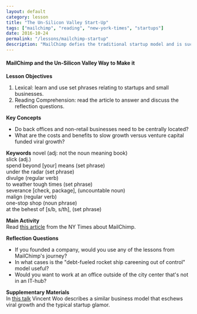 ```yaml
---
layout: default
category: lesson
title: "The Un-Silicon Valley Start-Up"
tags: ["mailchimp", "reading", "new-york-times", "startups"]
date: 2016-10-24
permalink: "/lessons/mailchimp-startup"
description: "MailChimp defies the traditional startup model and is successful outside of SF and without venture capital."
---
```

#### MailChimp and the Un-Silicon Valley Way to Make it
**Lesson Objectives**
1. Lexical: learn and use set phrases relating to startups and small businesses.
2. Reading Comprehension: read the article to answer and discuss the reflection questions. 

**Key Concepts**   
- Do back offices and non-retail businesses need to be centrally located?   
- What are the costs and benefits to slow growth versus venture capital funded viral growth?  

**Keywords**
novel (adj: not the noun meaning book)  
slick (adj.)  
spend beyond [your] means (set phrase)  
under the radar (set phrase)  
divulge (regular verb)  
to weather tough times (set phrase)  
severance [check, package], (uncountable noun)  
malign (regular verb)  
one-stop shop (noun phrase)  
at the behest of [s/b, s/th], (set phrase)  

**Main Activity**  
Read <a href="http://www.nytimes.com/2016/10/06/technology/mailchimp-and-the-un-silicon-valley-way-to-make-it-as-a-start-up.html?_r=1" target="_blank">this article</a> from the NY Times about MailChimp.  

**Reflection Questions**  
- If you founded a company, would you use any of the lessons from MailChimp's journey?   
- In what cases is the "debt-fueled rocket ship careening out of control" model useful?  
- Would you want to work at an office outside of the city center that's not in an IT-hub?  

**Supplementary Materials**  
In <a href="https://www.youtube.com/watch?v=J8UwcyYT3z0" target="_blank">this talk</a> Vincent Woo describes a similar business model that eschews viral growth and the typical startup glamor.  


